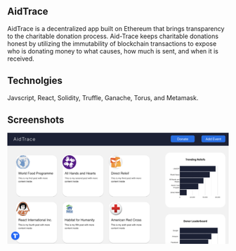 ## AidTrace 
AidTrace is a decentralized app built on Ethereum that brings transparency to the charitable donation process. Aid-Trace keeps charitable donations honest by utilizing the immutability of blockchain transactions to expose who is donating money to what causes, how much is sent, and when it is received.

## Technolgies
Javscript, React, Solidity, Truffle, Ganache, Torus, and Metamask.

## Screenshots
![Home page](https://github.com/andiplummer/AidTrace/blob/master/Screen%20Shot%202019-12-08%20at%202.38.00%20PM.png)
